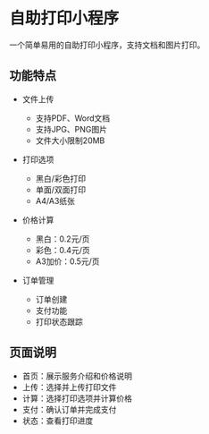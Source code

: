 # 自助打印小程序

一个简单易用的自助打印小程序，支持文档和图片打印。

## 功能特点

- 文件上传
  - 支持PDF、Word文档
  - 支持JPG、PNG图片
  - 文件大小限制20MB

- 打印选项
  - 黑白/彩色打印
  - 单面/双面打印
  - A4/A3纸张

- 价格计算
  - 黑白：0.2元/页
  - 彩色：0.4元/页
  - A3加价：0.5元/页

- 订单管理
  - 订单创建
  - 支付功能
  - 打印状态跟踪

## 页面说明

- 首页：展示服务介绍和价格说明
- 上传：选择并上传打印文件
- 计算：选择打印选项并计算价格
- 支付：确认订单并完成支付
- 状态：查看打印进度 